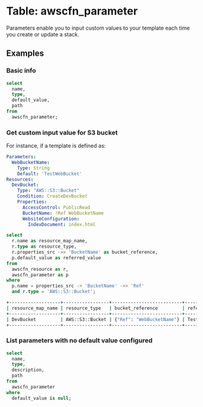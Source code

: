 # Table: awscfn_parameter

Parameters enable you to input custom values to your template each time you create or update a stack.

## Examples

### Basic info

```sql
select
  name,
  type,
  default_value,
  path
from
  awscfn_parameter;
```

### Get custom input value for S3 bucket

For instance, if a template is defined as:

```yaml
Parameters:
  WebBucketName:
    Type: String
    Default: 'TestWebBucket'
Resources:
  DevBucket:
    Type: "AWS::S3::Bucket"
    Condition: CreateDevBucket
    Properties:
      AccessControl: PublicRead
      BucketName: !Ref WebBucketName
      WebsiteConfiguration:
        IndexDocument: index.html
```

```sql
select
  r.name as resource_map_name,
  r.type as resource_type,
  r.properties_src ->> 'BucketName' as bucket_reference,
  p.default_value as referred_value
from
  awscfn_resource as r,
  awscfn_parameter as p
where
  p.name = properties_src -> 'BucketName' ->> 'Ref'
  and r.type = 'AWS::S3::Bucket';
```

```sh
+-------------------+-----------------+--------------------------+----------------+
| resource_map_name | resource_type   | bucket_reference         | referred_value |
+-------------------+-----------------+--------------------------+----------------+
| DevBucket         | AWS::S3::Bucket | {"Ref": "WebBucketName"} | TestWebBucket  |
+-------------------+-----------------+--------------------------+----------------+
```

### List parameters with no default value configured

```sql
select
  name,
  type,
  description,
  path
from
  awscfn_parameter
where
  default_value is null;
```
